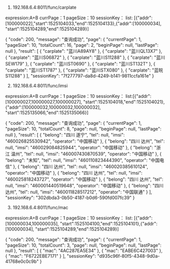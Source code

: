 1. 192.168.6.4:8011/func/carplate

expression:A+B
currPage：1
pageSize：10
sessionKey：
list: [{"addr":[100000022],"start":1525104033,"end":1525104133},{"addr":[100000034], "start":1525104289,"end":1525104289}]

{
    "code": 200,
    "message": "查询成功",
    "page": {
        "currentPage": 1,
        "pageSize": 10,
        "totalCount": 16,
        "page": 2,
        "beginPage": null,
        "lastPage": null
    },
    "result": [
        {
            "carplate": "蓝川A89AY8"
        },
        {
            "carplate": "蓝川QL13X7"
        },
        {
            "carplate": "蓝川S06872"
        },
        {
            "carplate": "蓝川S11288"
        },
        {
            "carplate": "蓝川SEW179"
        },
        {
            "carplate": "蓝川ST0690"
        },
        {
            "carplate": "蓝川ST132T"
        },
        {
            "carplate": "蓝川ST1787"
        },
        {
            "carplate": "蓝川STX080"
        },
        {
            "carplate": "蓝皖S11288"
        }
    ],
    "sessionKey": "7f277797-da8d-4249-b141-9811ccfa161e"
}


2. 192.168.6.4:8011/func/imsi

expression:A+B
currPage：1
pageSize：10
sessionKey：
list:[{"addr":[100000027,100000027,100000027], "start":1525104018,"end":1525104021},{"addr":[100000032,100000032,100000032], "start":1525135066,"end":1525135066}]

{
    "code": 200,
    "message": "查询成功",
    "page": {
        "currentPage": 1,
        "pageSize": 10,
        "totalCount": 8,
        "page": null,
        "beginPage": null,
        "lastPage": null
    },
    "result": [
        {
            "belong": "四川 遂宁",
            "tel": null,
            "imsi": "460026825530942",
            "operator": "中国移动"
        },
        {
            "belong": "四川 达州",
            "tel": null,
            "imsi": "460029084825944",
            "operator": "中国移动"
        },
        {
            "belong": "浙江 温州",
            "tel": null,
            "imsi": "460007430870539",
            "operator": "中国移动"
        },
        {
            "belong": "未知",
            "tel": null,
            "imsi": "460110823444390",
            "operator": "中国电信"
        },
        {
            "belong": "四川 达州",
            "tel": null,
            "imsi": "460020385610124",
            "operator": "中国移动"
        },
        {
            "belong": "四川 达州",
            "tel": null,
            "imsi": "460025818243727",
            "operator": "中国移动"
        },
        {
            "belong": "四川 达州",
            "tel": null,
            "imsi": "460001440519648",
            "operator": "中国移动"
        },
        {
            "belong": "四川 达州",
            "tel": null,
            "imsi": "460011828517212",
            "operator": "中国联通"
        }
    ],
    "sessionKey": "302dbda3-0b50-4187-b0d6-590fd007fc39"
}

3. 192.168.6.4:8011/func/mac

expression:A+B
currPage：1
pageSize：10
sessionKey：
list: [{"addr":[100000034,100000035], "start":1525104100,"end":1525104101},{"addr":[100000034], "start":1525104289,"end":1525104289}]

{
    "code": 200,
    "message": "查询成功",
    "page": {
        "currentPage": 1,
        "pageSize": 10,
        "totalCount": 3,
        "page": null,
        "beginPage": null,
        "lastPage": null
    },
    "result": [
        {
            "mac": "4AC287EA5E34"
        },
        {
            "mac": "EABE6C427003"
        },
        {
            "mac": "F6722EBE7171"
        }
    ],
    "sessionKey": "d935c96f-80f5-4348-9d0a-41768e0c0c9b"
}
